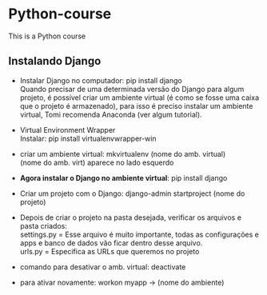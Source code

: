 # Python-course
This is a Python course


## Instalando Django
* Instalar Django no computador: pip install django <br>
Quando precisar de uma determinada versão do Django para algum projeto, é possível criar um ambiente virtual (é como se fosse uma caixa que o projeto é armazenado), para isso é preciso instalar um ambiente virtual, Tomi recomenda Anaconda (ver algum tutorial).

* Virtual Environment Wrapper <br>
Instalar: pip install virtualenvwrapper-win

* criar um ambiente virtual: mkvirtualenv (nome do amb. virtual) <br>
(nome do amb. virt) aparece no lado esquerdo

* <strong>Agora instalar o Django no ambiente virtual</strong>: pip install django

* Criar um projeto com o Django: django-admin startproject (nome do projeto)

* Depois de criar o projeto na pasta desejada, verificar os arquivos e pasta criados: <br>
settings.py = Esse arquivo é muito importante, todas as configurações e apps e banco de dados
vão ficar dentro desse arquivo. <br>
urls.py = Especifica as URLs que queremos no projeto

* comando para desativar o amb. virtual: deactivate

* para ativar novamente: workon myapp -> (nome do ambiente)